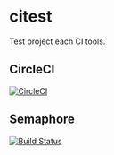 # citest
Test project each CI tools.

## CircleCI
[![CircleCI](https://circleci.com/gh/inabajunmr/citest.svg?style=svg)](https://circleci.com/gh/inabajunmr/citest)

## Semaphore
[![Build Status](https://semaphoreci.com/api/v1/inabajunmr/citest-2/branches/master/badge.svg)](https://semaphoreci.com/inabajunmr/citest-2)
